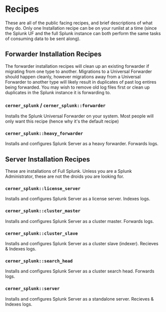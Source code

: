Recipes
=======
These are all of the public facing recipes, and brief descriptions of what they do. Only one Installation recipe can be on your runlist at a time (since the Splunk UF and the full Splunk instance can both perform the same tasks of consuming data to be sent along).

Forwarder Installation Recipes
------------------------------
The forwarder installation recipes will clean up an existing forwarder if migrating from one type to another. Migrations to a Universal Forwarder should happen cleanly, however migrations away from a Universal Forwarder to another type will likely result in duplicates of past log entires being forwarded. You may wish to remove old log files first or clean up duplicates in the Splunk instance it is forwarding to.

### `cerner_splunk` / `cerner_splunk::forwarder`

Installs the Splunk Universal Forwarder on your system. Most people will only want this recipe (hence why it's the default recipe)

### `cerner_splunk::heavy_forwarder`

Installs and configures Splunk Server as a heavy forwarder. Forwards logs.

Server Installation Recipes
---------------------------
These are installations of Full Splunk. Unless you are a Splunk Administrator, these are not the droids you are looking for.

### `cerner_splunk::license_server`

Installs and configures Splunk Server as a license server. Indexes logs.

### `cerner_splunk::cluster_master`

Installs and configures Splunk Server as a cluster master. Forwards logs.

### `cerner_splunk::cluster_slave`

Installs and configures Splunk Server as a cluster slave (indexer). Recieves & Indexes logs.

### `cerner_splunk::search_head`

Installs and configures Splunk Server as a cluster search head. Forwards logs.

### `cerner_splunk::server`

Installs and configures Splunk Server as a standalone server. Recieves & Indexes logs.
